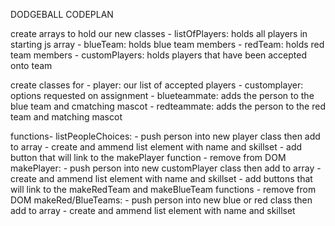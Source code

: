 DODGEBALL CODEPLAN

create arrays to hold our new classes
    - listOfPlayers: holds all players in starting js array
    - blueTeam: holds blue team members
    - redTeam: holds red team members
    - customPlayers: holds players that have been accepted onto team

create classes for
    - player: our list  of accepted players
    - customplayer: options requested on assignment
    - blueteammate: adds the person to the blue team and cmatching mascot
    - redteammate: adds the person to the red team and matching mascot

functions- 
    listPeopleChoices: 
      - push person into new player class then add to array
      - create and ammend list element with name and skillset
      - add button that will link to the makePlayer function
      - remove from DOM
    makePlayer:
      - push person into new customPlayer class then add to array
      - create and ammend list element with name and skillset
      - add buttons that will link to the makeRedTeam and makeBlueTeam functions
      -  remove from DOM
    makeRed/BlueTeams:
      -  push person into new blue or red class then add to array
      -  create and ammend list element with name and skillset
